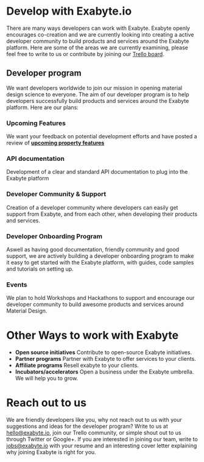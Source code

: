 # Develop with Exabyte.io
There are many ways developers can work with Exabyte. Exabyte openly encourages co-creation and we are currently looking into creating a active developer community to build products and services around the Exabyte platform. Here are some of the areas we are currently examining, please feel free to write to us or contribute by joining our [Trello board](https://trello.com/b/89eLrRW0/future-feature-bucket-list).

## Developer program
We want developers worldwide to join our mission in opening material design science to everyone. The aim of our developer program is to help developers successfully build products and services around the Exabyte platform. Here are our plans:

### Upcoming Features
We want your feedback on potential development efforts and have posted a review of [**upcoming property features**](upcoming-properties.md)

### API documentation
Development of a clear and standard API documentation to plug into the Exabyte platform

### Developer Community & Support
Creation of a developer community where developers can easily get support from Exabyte, and from each other, when developing their products and services.

### Developer Onboarding Program
Aswell as having good documentation, friendly community and good support, we are actively building a developer onboarding program to make it easy to get started with the Exabyte platform, with guides, code samples and tutorials on setting up.

### Events
We plan to hold Workshops and Hackathons to support and encourage our developer community to build awesome products and services around Material Design.

# Other Ways to work with Exabyte

+ **Open source initiatives** Contribute to open-source Exabyte initiatives.
+ **Partner programs** Partner with Exabyte to offer services to your clients.
+ **Affiliate programs** Resell exabyte to your clients.
+ **Incubators/accelerators** Open a business under the Exabyte umbrella. We will help you to grow.

# Reach out to us
We are friendly developers like you, why not reach out to us with your suggestions and ideas for the developer program? Write to us at hello@exabyte.io, join our Trello community, or simple shout out to us through Twitter or Google+. If you are interested in joining our team, write to jobs@exabyte.io with your resume and an interesting cover letter explaining why joining Exabyte is right for you.
